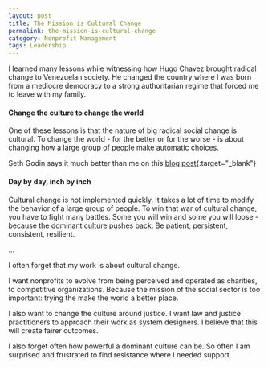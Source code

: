```yaml
---
layout: post
title: The Mission is Cultural Change
permalink: the-mission-is-cultural-change
category: Nonprofit Management
tags: Leadership
---
```

I learned many lessons while witnessing how Hugo Chavez brought radical change to Venezuelan society. He changed the country where I was born from a mediocre democracy to a strong authoritarian regime that forced me to leave with my family.

#### Change the culture to change the world

One of these lessons is that the nature of big radical social change is cultural. To change the world - for the better or for the worse - is about changing how a large group of people make automatic choices. 

Seth Godin says it much better than me on this [blog post](https://seths.blog/2013/07/change-the-culture-change-the-world/){:target="_blank"}

#### Day by day, inch by inch

Cultural change is not implemented quickly. It takes a lot of time to modify the behavior of a large group of people. To win that war of cultural change, you have to fight many battles. Some you will win and some you will loose - because the dominant culture pushes back. Be patient, persistent, consistent, resilient. 



...

I often forget that my work is about cultural change. 

I want nonprofits to evolve from being perceived and operated as charities, to competitive organizations. Because the mission of the social sector is too important: trying the make the world a better place. 

I also want to change the culture around justice. I want law and justice practitioners to approach their work as system designers. I believe that this will create fairer outcomes. 

I also forget often how powerful a dominant culture can be. So often I am surprised and frustrated to find resistance where I needed support. 


